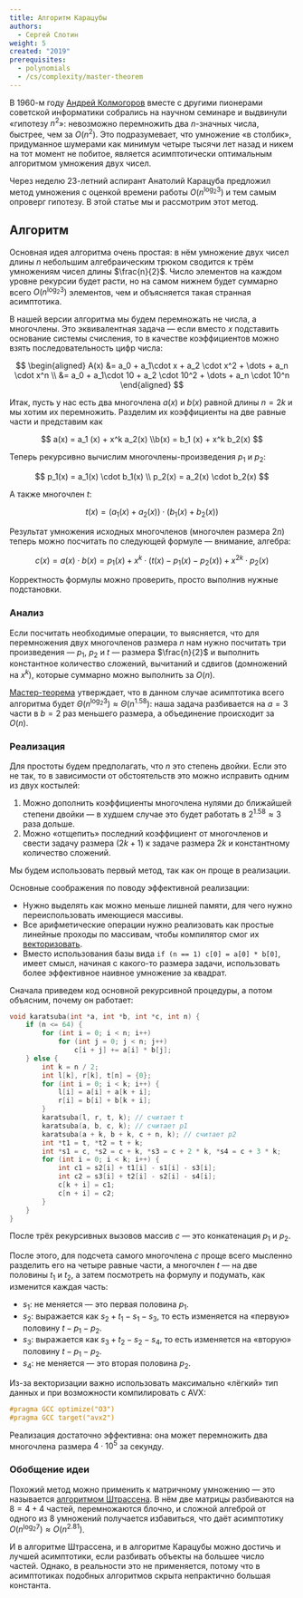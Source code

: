 ```yaml
---
title: Алгоритм Карацубы
authors:
  - Сергей Слотин
weight: 5
created: "2019"
prerequisites:
  - polynomials
  - /cs/complexity/master-theorem
---
```


В 1960-м году [Андрей Колмогоров](https://ru.wikipedia.org/wiki/Колмогоров,_Андрей_Николаевич) вместе с другими пионерами советской информатики собрались на научном семинаре и выдвинули «гипотезу $n^2$»: невозможно перемножить два $n$-значных числа, быстрее, чем за $O(n^2)$. Это подразумевает, что умножение «в столбик», придуманное шумерами как минимум четыре тысячи лет назад и никем на тот момент не побитое, является асимптотически оптимальным алгоритмом умножения двух чисел.

Через неделю 23-летний аспирант Анатолий Карацуба предложил метод умножения с оценкой времени работы $O(n^{\log_2 3})$ и тем самым опроверг гипотезу. В этой статье мы и рассмотрим этот метод.

## Алгоритм

Основная идея алгоритма очень простая: в нём умножение двух чисел длины $n$ небольшим алгебраическим трюком сводится к трём умножениям чисел длины $\frac{n}{2}$. Число элементов на каждом уровне рекурсии будет расти, но на самом нижнем будет суммарно всего $O(n^{\log_2 3})$ элементов, чем и объясняется такая странная асимптотика.

В нашей версии алгоритма мы будем перемножать не числа, а многочлены. Это эквивалентная задача — если вместо $x$ подставить основание системы счисления, то в качестве коэффициентов можно взять последовательность цифр числа:

$$
\begin{aligned}
A(x) &= a_0 + a_1\cdot x + a_2 \cdot x^2  + \dots + a_n \cdot x^n
\\   &= a_0 + a_1\cdot 10 + a_2 \cdot 10^2 + \dots + a_n \cdot 10^n
\end{aligned}
$$

Итак, пусть у нас есть два многочлена $a(x)$ и $b(x)$ равной длины $n = 2k$ и мы хотим их перемножить. Разделим их коэффициенты на две равные части и представим как

$$
a(x) = a_1 (x) + x^k a_2(x)
\\b(x) = b_1 (x) + x^k b_2(x)
$$

Теперь рекурсивно вычислим многочлены-произведения $p_1$ и $p_2$:

$$
p_1(x) = a_1(x) \cdot b_1(x)
\\
p_2(x) = a_2(x) \cdot b_2(x)
$$

А также многочлен $t$:

$$
t(x) = ( a_1(x) + a_2(x) ) \cdot (b_1(x) + b_2(x))
$$

Результат умножения исходных многочленов (многочлен размера $2n$) теперь можно посчитать по следующей формуле — внимание, алгебра:

$$
c(x) = a(x) \cdot b(x) = p_1(x) + x^k \cdot (t(x) - p_1(x) - p_2(x)) + x^{2k} \cdot p_2(x)
$$

Корректность формулы можно проверить, просто выполнив нужные подстановки.

### Анализ

Если посчитать необходимые операции, то выясняется, что для перемножения двух многочленов размера $n$ нам нужно посчитать три произведения — $p_1$, $p_2$ и $t$ — размера $\frac{n}{2}$ и выполнить константное количество сложений, вычитаний и сдвигов (домножений на $x^k$), которые суммарно можно выполнить за $O(n)$.

[Мастер-теорема](/cs/complexity/master-theorem/) утверждает, что в данном случае асимптотика всего алгоритма будет $\Theta (n^{\log_2 3}) \approx \Theta (n^{1.58})$: наша задача разбивается на $a = 3$ части в $b = 2$ раз меньшего размера, а объединение происходит за $O(n)$.

### Реализация

Для простоты будем предполагать, что $n$ это степень двойки. Если это не так, то в зависимости от обстоятельств это можно исправить одним из двух костылей:

1. Можно дополнить коэффициенты многочлена нулями до ближайшей степени двойки — в худшем случае это будет работать в $2^{1.58} \approx 3$ раза дольше.
2. Можно «отщепить» последний коэффициент от многочленов и свести задачу размера $(2k + 1)$ к задаче размера $2k$ и константному количество сложений.

Мы будем использовать первый метод, так как он проще в реализации.

Основные соображения по поводу эффективной реализации:

- Нужно выделять как можно меньше лишней памяти, для чего нужно переиспользовать имеющиеся массивы.
- Все арифметические операции нужно реализовать как простые линейные проходы по массивам, чтобы компилятор смог их [векторизовать](/cs/arithmetic/simd).
- Вместо использования базы вида `if (n == 1) c[0] = a[0] * b[0]`, имеет смысл, начиная с какого-то размера задачи, использовать более эффективное наивное умножение за квадрат.

Сначала приведем код основной рекурсивной процедуры, а потом объясним, почему он работает:

```cpp
void karatsuba(int *a, int *b, int *c, int n) {
    if (n <= 64) {
        for (int i = 0; i < n; i++)
            for (int j = 0; j < n; j++)
                c[i + j] += a[i] * b[j];
    } else {
        int k = n / 2;
        int l[k], r[k], t[n] = {0};
        for (int i = 0; i < k; i++) {
            l[i] = a[i] + a[k + i];
            r[i] = b[i] + b[k + i];
        }
        karatsuba(l, r, t, k); // считает t
        karatsuba(a, b, c, k); // считает p1
        karatsuba(a + k, b + k, c + n, k); // считает p2
        int *t1 = t, *t2 = t + k;
        int *s1 = c, *s2 = c + k, *s3 = c + 2 * k, *s4 = c + 3 * k;
        for (int i = 0; i < k; i++) {
            int c1 = s2[i] + t1[i] - s1[i] - s3[i];
            int c2 = s3[i] + t2[i] - s2[i] - s4[i];
            c[k + i] = c1;
            c[n + i] = c2;
        }
    }
}
```

После трёх рекурсивных вызовов массив $c$ — это конкатенация $p_1$ и $p_2$.

После этого, для подсчета самого многочлена $c$ проще всего мысленно разделить его на четыре равные части, а многочлен $t$ — на две половины $t_1$ и $t_2$, а затем посмотреть на формулу и подумать, как изменится каждая часть:

- $s_1$: не меняется — это первая половина $p_1$.
- $s_2$: выражается как $s_2 + t_1 - s_1 - s_3$, то есть изменяется на «первую» половину $t - p_1 - p_2$.
- $s_3$: выражается как $s_3 + t_2 - s_2 - s_4$, то есть изменяется на «вторую» половину $t - p_1 - p_2$.
- $s_4$: не меняется — это вторая половина $p_2$.

Из-за векторизации важно использовать максимально «лёгкий» тип данных и при возможности компилировать с AVX:

```cpp
#pragma GCC optimize("O3")
#pragma GCC target("avx2")
```

Реализация достаточно эффективна: она может перемножить два многочлена размера $4 \cdot 10^5$ за секунду.

### Обобщение идеи

Похожий метод можно применить к матричному умножению — это называется [алгоритмом Штрассена](https://ru.wikipedia.org/wiki/Алгоритм_Штрассена). В нём две матрицы разбиваются на $8 = 4 + 4$ частей, перемножаются блочно, и сложной алгеброй от одного из 8 умножений получается избавиться, что даёт асимптотику $O(n^{\log_2 7}) \approx O(n^{2.81})$.

И в алгоритме Штрассена, и в алгоритме Карацубы можно достичь и лучшей асимптотики, если разбивать объекты на большее число частей. Однако, в реальности это не применяется, потому что в асимптотиках подобных алгоритмов скрыта непрактично большая константа.
